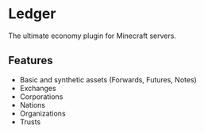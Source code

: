 # Ledger
The ultimate economy plugin for Minecraft servers.

## Features
- Basic and synthetic assets (Forwards, Futures, Notes)
- Exchanges
- Corporations
- Nations
- Organizations
- Trusts

